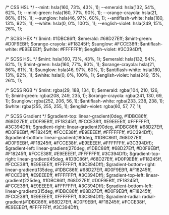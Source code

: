 /* CSS HSL */
--mint: hsla(160, 73%, 43%, 1);
--emerald: hsla(132, 54%, 62%, 1);
--mint-green: hsla(160, 77%, 90%, 1);
--orange-crayola: hsla(21, 86%, 61%, 1);
--sunglow: hsla(46, 97%, 60%, 1);
--antiflash-white: hsla(180, 13%, 92%, 1);
--white: hsla(0, 0%, 100%, 1);
--english-violet: hsla(249, 15%, 26%, 1);

/* SCSS HEX */
$mint: #1DBC86ff;
$emerald: #68D27Eff;
$mint-green: #D0F9EBff;
$orange-crayola: #F18245ff;
$sunglow: #FCCE38ff;
$antiflash-white: #E9EEEEff;
$white: #FFFFFFff;
$english-violet: #3C394Dff;

/* SCSS HSL */
$mint: hsla(160, 73%, 43%, 1);
$emerald: hsla(132, 54%, 62%, 1);
$mint-green: hsla(160, 77%, 90%, 1);
$orange-crayola: hsla(21, 86%, 61%, 1);
$sunglow: hsla(46, 97%, 60%, 1);
$antiflash-white: hsla(180, 13%, 92%, 1);
$white: hsla(0, 0%, 100%, 1);
$english-violet: hsla(249, 15%, 26%, 1);

/* SCSS RGB */
$mint: rgba(29, 188, 134, 1);
$emerald: rgba(104, 210, 126, 1);
$mint-green: rgba(208, 249, 235, 1);
$orange-crayola: rgba(241, 130, 69, 1);
$sunglow: rgba(252, 206, 56, 1);
$antiflash-white: rgba(233, 238, 238, 1);
$white: rgba(255, 255, 255, 1);
$english-violet: rgba(60, 57, 77, 1);

/* SCSS Gradient */
$gradient-top: linear-gradient(0deg, #1DBC86ff, #68D27Eff, #D0F9EBff, #F18245ff, #FCCE38ff, #E9EEEEff, #FFFFFFff, #3C394Dff);
$gradient-right: linear-gradient(90deg, #1DBC86ff, #68D27Eff, #D0F9EBff, #F18245ff, #FCCE38ff, #E9EEEEff, #FFFFFFff, #3C394Dff);
$gradient-bottom: linear-gradient(180deg, #1DBC86ff, #68D27Eff, #D0F9EBff, #F18245ff, #FCCE38ff, #E9EEEEff, #FFFFFFff, #3C394Dff);
$gradient-left: linear-gradient(270deg, #1DBC86ff, #68D27Eff, #D0F9EBff, #F18245ff, #FCCE38ff, #E9EEEEff, #FFFFFFff, #3C394Dff);
$gradient-top-right: linear-gradient(45deg, #1DBC86ff, #68D27Eff, #D0F9EBff, #F18245ff, #FCCE38ff, #E9EEEEff, #FFFFFFff, #3C394Dff);
$gradient-bottom-right: linear-gradient(135deg, #1DBC86ff, #68D27Eff, #D0F9EBff, #F18245ff, #FCCE38ff, #E9EEEEff, #FFFFFFff, #3C394Dff);
$gradient-top-left: linear-gradient(225deg, #1DBC86ff, #68D27Eff, #D0F9EBff, #F18245ff, #FCCE38ff, #E9EEEEff, #FFFFFFff, #3C394Dff);
$gradient-bottom-left: linear-gradient(315deg, #1DBC86ff, #68D27Eff, #D0F9EBff, #F18245ff, #FCCE38ff, #E9EEEEff, #FFFFFFff, #3C394Dff);
$gradient-radial: radial-gradient(#1DBC86ff, #68D27Eff, #D0F9EBff, #F18245ff, #FCCE38ff, #E9EEEEff, #FFFFFFff, #3C394Dff);